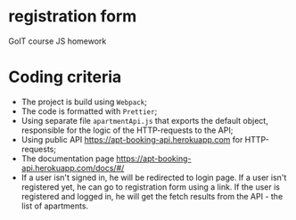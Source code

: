 # registration form
GoIT course JS homework

# Coding criteria

- The project is build using `Webpack`;
- The code is formatted with `Prettier`;
- Using separate file `apartmentApi.js` that exports the default object, responsible for the logic of the HTTP-requests to the API;
- Using public API https://apt-booking-api.herokuapp.com for HTTP-requests;
- The documentation page https://apt-booking-api.herokuapp.com/docs/#/
- If a user isn't signed in, he will be redirected to login page. If a user isn't registered yet, he can go to registration form using a link. If the user is registered and logged in, he will get the fetch results from the API - the list of apartments.
